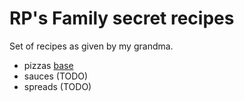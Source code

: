# RP's Family secret recipes

Set of recipes as given by my grandma.

* pizzas
[base](./pizzas/base.md)
* sauces (TODO)
* spreads (TODO)